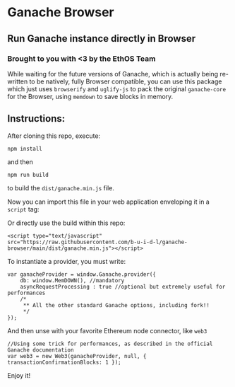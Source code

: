 # Ganache Browser

## Run Ganache instance directly in Browser

### Brought to you with <3 by the EthOS Team

While waiting for the future versions of Ganache, which is actually being re-written to be natively, fully Browser compatible, you can use this package which just uses `browserify` and `uglify-js` to pack the original `ganache-core` for the Browser, using `memdown` to save blocks in memory.

## Instructions:

After cloning this repo, execute:

`npm install`

and then

`npm run build`

to build the `dist/ganache.min.js` file.

Now you can import this file in your web application enveloping it in a `script` tag:

Or directly use the build within this repo:

`<script type="text/javascript" src="https://raw.githubusercontent.com/b-u-i-d-l/ganache-browser/main/dist/ganache.min.js"></script>`

To instantiate a provider, you must write:

```
var ganacheProvider = window.Ganache.provider({
    db: window.MemDOWN(), //mandatory
    asyncRequestProcessing : true //optional but extremely useful for performances
    /*
     ** All the other standard Ganache options, including fork!!
     */
});
```

And then unse with your favorite Ethereum node connector, like `web3`

```
//Using some trick for performances, as described in the official Ganache documentation
var web3 = new Web3(ganacheProvider, null, { transactionConfirmationBlocks: 1 });
```

Enjoy it!